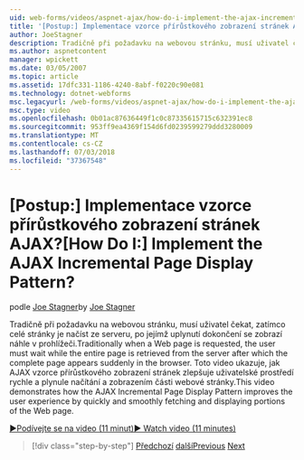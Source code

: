 ```yaml
---
uid: web-forms/videos/aspnet-ajax/how-do-i-implement-the-ajax-incremental-page-display-pattern
title: '[Postup:] Implementace vzorce přírůstkového zobrazení stránek AJAX? | Dokumentace Microsoftu'
author: JoeStagner
description: Tradičně při požadavku na webovou stránku, musí uživatel čekat, zatímco celé stránky je načíst ze serveru, po jejímž uplynutí se zobrazí stránka dokončení sudde...
ms.author: aspnetcontent
manager: wpickett
ms.date: 03/05/2007
ms.topic: article
ms.assetid: 17dfc331-1186-4240-8abf-f0220c90e081
ms.technology: dotnet-webforms
msc.legacyurl: /web-forms/videos/aspnet-ajax/how-do-i-implement-the-ajax-incremental-page-display-pattern
msc.type: video
ms.openlocfilehash: 0b01ac87636449f1c0c87335615715c632391ec8
ms.sourcegitcommit: 953ff9ea4369f154d6fd0239599279ddd3280009
ms.translationtype: MT
ms.contentlocale: cs-CZ
ms.lasthandoff: 07/03/2018
ms.locfileid: "37367548"
---
```

<a name="how-do-i-implement-the-ajax-incremental-page-display-pattern"></a><span data-ttu-id="12394-104">[Postup:] Implementace vzorce přírůstkového zobrazení stránek AJAX?</span><span class="sxs-lookup"><span data-stu-id="12394-104">[How Do I:] Implement the AJAX Incremental Page Display Pattern?</span></span>
====================
<span data-ttu-id="12394-105">podle [Joe Stagner](https://github.com/JoeStagner)</span><span class="sxs-lookup"><span data-stu-id="12394-105">by [Joe Stagner](https://github.com/JoeStagner)</span></span>

<span data-ttu-id="12394-106">Tradičně při požadavku na webovou stránku, musí uživatel čekat, zatímco celé stránky je načíst ze serveru, po jejímž uplynutí dokončení se zobrazí náhle v prohlížeči.</span><span class="sxs-lookup"><span data-stu-id="12394-106">Traditionally when a Web page is requested, the user must wait while the entire page is retrieved from the server after which the complete page appears suddenly in the browser.</span></span> <span data-ttu-id="12394-107">Toto video ukazuje, jak AJAX vzorce přírůstkového zobrazení stránek zlepšuje uživatelské prostředí rychle a plynule načítání a zobrazením části webové stránky.</span><span class="sxs-lookup"><span data-stu-id="12394-107">This video demonstrates how the AJAX Incremental Page Display Pattern improves the user experience by quickly and smoothly fetching and displaying portions of the Web page.</span></span>

[<span data-ttu-id="12394-108">&#9654;Podívejte se na video (11 minut)</span><span class="sxs-lookup"><span data-stu-id="12394-108">&#9654; Watch video (11 minutes)</span></span>](https://channel9.msdn.com/Blogs/ASP-NET-Site-Videos/how-do-i-implement-the-ajax-incremental-page-display-pattern)

> [!div class="step-by-step"]
> <span data-ttu-id="12394-109">[Předchozí](how-do-i-implement-the-ajax-paging-pattern.md)
> [další](how-do-i-implement-the-incremental-page-display-pattern-using-http-get-and-post.md)</span><span class="sxs-lookup"><span data-stu-id="12394-109">[Previous](how-do-i-implement-the-ajax-paging-pattern.md)
[Next](how-do-i-implement-the-incremental-page-display-pattern-using-http-get-and-post.md)</span></span>
